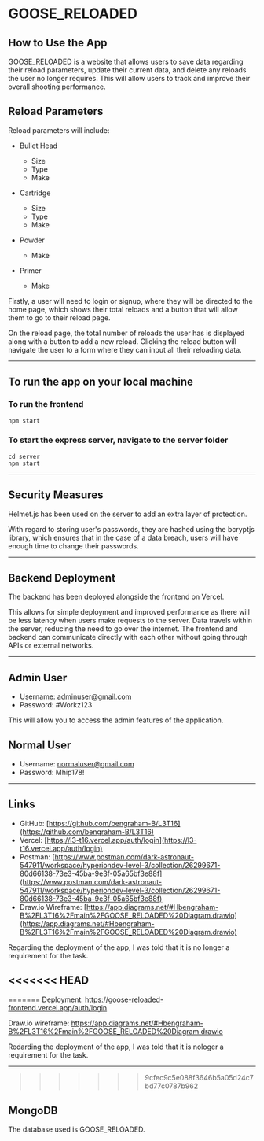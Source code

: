 # GOOSE_RELOADED

## How to Use the App

GOOSE_RELOADED is a website that allows users to save data regarding their reload parameters, update their current data, and delete any reloads the user no longer requires. This will allow users to track and improve their overall shooting performance.

## Reload Parameters

Reload parameters will include:

- Bullet Head
  - Size
  - Type
  - Make

- Cartridge
  - Size
  - Type
  - Make

- Powder
  - Make

- Primer
  - Make

Firstly, a user will need to login or signup, where they will be directed to the home page, which shows their total reloads and a button that will allow them to go to their reload page.

On the reload page, the total number of reloads the user has is displayed along with a button to add a new reload. Clicking the reload button will navigate the user to a form where they can input all their reloading data.

---

## To run the app on your local machine
### To run the frontend
```
npm start
```

### To start the express server, navigate to the server folder
```
cd server
npm start
```

---

## Security Measures

Helmet.js has been used on the server to add an extra layer of protection.

With regard to storing user's passwords, they are hashed using the bcryptjs library, which ensures that in the case of a data breach, users will have enough time to change their passwords.

---

## Backend Deployment

The backend has been deployed alongside the frontend on Vercel.

This allows for simple deployment and improved performance as there will be less latency when users make requests to the server. Data travels within the server, reducing the need to go over the internet. The frontend and backend can communicate directly with each other without going through APIs or external networks.

---

## Admin User

- Username: adminuser@gmail.com
- Password: #Workz123

This will allow you to access the admin features of the application.

## Normal User

- Username: normaluser@gmail.com
- Password: Mhip178!

---

## Links

- GitHub: [https://github.com/bengraham-B/L3T16](https://github.com/bengraham-B/L3T16)
- Vercel: [https://l3-t16.vercel.app/auth/login](https://l3-t16.vercel.app/auth/login)
- Postman: [https://www.postman.com/dark-astronaut-547911/workspace/hyperiondev-level-3/collection/26299671-80d66138-73e3-45ba-9e3f-05a65bf3e88f](https://www.postman.com/dark-astronaut-547911/workspace/hyperiondev-level-3/collection/26299671-80d66138-73e3-45ba-9e3f-05a65bf3e88f)
- Draw.io Wireframe: [https://app.diagrams.net/#Hbengraham-B%2FL3T16%2Fmain%2FGOOSE_RELOADED%20Diagram.drawio](https://app.diagrams.net/#Hbengraham-B%2FL3T16%2Fmain%2FGOOSE_RELOADED%20Diagram.drawio)

Regarding the deployment of the app, I was told that it is no longer a requirement for the task.

<<<<<<< HEAD
---
=======
Deployment: https://goose-reloaded-frontend.vercel.app/auth/login

Draw.io wireframe: https://app.diagrams.net/#Hbengraham-B%2FL3T16%2Fmain%2FGOOSE_RELOADED%20Diagram.drawio

Redarding the deployment of the app, I was told that it is nologer a requirement for the task. 


___
>>>>>>> 9cfec9c5e088f3646b5a05d24c7bd77c0787b962

## MongoDB

The database used is GOOSE_RELOADED.
